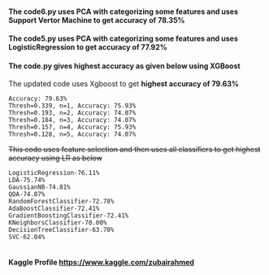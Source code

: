 #### The code6.py uses PCA with categorizing some features and uses Support Vertor Machine to get accuracy of 78.35%

#### The code5.py uses PCA with categorizing some features and uses LogisticRegression to get accuracy of 77.92%

#### The code.py gives highest accuracy as given below using XGBoost

The updated code uses Xgboost to get **highest accuracy of 79.63%**

```
Accuracy: 79.63%
Thresh=0.339, n=1, Accuracy: 75.93%
Thresh=0.193, n=2, Accuracy: 74.07%
Thresh=0.184, n=3, Accuracy: 74.07%
Thresh=0.157, n=4, Accuracy: 75.93%
Thresh=0.128, n=5, Accuracy: 74.07%
```

~~This code uses feature selection and then uses all classifiers to get highest accuracy using LR as below~~

```
LogisticRegression-76.11%
LDA-75.74%
GaussianNB-74.81%
QDA-74.07%
RandomForestClassifier-72.78%
AdaBoostClassifier-72.41%
GradientBoostingClassifier-72.41%
KNeighborsClassifier-70.00%
DecisionTreeClassifier-63.70%
SVC-62.04%


```
#### Kaggle Profile https://www.kaggle.com/zubairahmed
